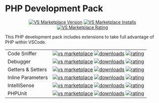 # PHP Development Pack

<p align="center">
  <a href="https://marketplace.visualstudio.com/items?itemName=RobertOstermann.php-development-pack"><img src="https://vsmarketplacebadge.apphb.com/version-short/RobertOstermann.php-development-pack.svg" alt="VS Marketplace Version"></a>
  <a href="https://marketplace.visualstudio.com/items?itemName=RobertOstermann.php-development-pack"><img src="https://vsmarketplacebadge.apphb.com/installs-short/RobertOstermann.php-development-pack.svg" alt="VS Marketplace Installs"></a>
  <a href="https://marketplace.visualstudio.com/items?itemName=RobertOstermann.php-development-pack"><img src="https://vsmarketplacebadge.apphb.com/rating-short/RobertOstermann.php-development-pack.svg" alt="VS Marketplace Rating"></a>
</p>

This PHP development pack includes extensions to take full advantage of PHP within VSCode.

|                   |                                                                                                                                                                                                                                                                                                                                                                                                                                                                                                                                                                                                                                             |
| ----------------- | ------------------------------------------------------------------------------------------------------------------------------------------------------------------------------------------------------------------------------------------------------------------------------------------------------------------------------------------------------------------------------------------------------------------------------------------------------------------------------------------------------------------------------------------------------------------------------------------------------------------------------------------- |
| Code Sniffer      | [![vs marketplace](https://img.shields.io/vscode-marketplace/v/wongjn.php-sniffer?label=vs%20marketplace)](https://marketplace.visualstudio.com/items?itemName=zobo.php-intellisense) [![downloads](https://img.shields.io/vscode-marketplace/d/wongjn.php-sniffer.svg)](https://marketplace.visualstudio.com/items?itemName=wongjn.php-sniffer) [![rating](https://img.shields.io/vscode-marketplace/r/wongjn.php-sniffer.svg)](https://marketplace.visualstudio.com/items?itemName=phproberto.vscode-php-getters-setters)                                                                                                                 |
| Debugger          | [![vs marketplace](https://img.shields.io/vscode-marketplace/v/xdebug.php-debug.svg?label=vs%20marketplace)](https://marketplace.visualstudio.com/items?itemName=xdebug.php-debug) [![downloads](https://img.shields.io/vscode-marketplace/d/xdebug.php-debug.svg)](https://marketplace.visualstudio.com/items?itemName=xdebug.php-debug) [![rating](https://img.shields.io/vscode-marketplace/r/xdebug.php-debug.svg)](https://marketplace.visualstudio.com/items?itemName=xdebug.php-debug)                                                                                                                                               |
| Getters & Setters | [![vs marketplace](https://img.shields.io/vscode-marketplace/v/phproberto.vscode-php-getters-setters?label=vs%20marketplace)](https://marketplace.visualstudio.com/items?itemName=zobo.php-intellisense) [![downloads](https://img.shields.io/vscode-marketplace/d/phproberto.vscode-php-getters-setters.svg)](https://marketplace.visualstudio.com/items?itemName=phproberto.vscode-php-getters-setters) [![rating](https://img.shields.io/vscode-marketplace/r/phproberto.vscode-php-getters-setters.svg)](https://marketplace.visualstudio.com/items?itemName=phproberto.vscode-php-getters-setters)                                     |
| Inline Parameters | [![vs marketplace](https://img.shields.io/vscode-marketplace/v/RobertOstermann.inline-parameters-extended?label=vs%20marketplace)](https://marketplace.visualstudio.com/items?itemName=zobo.php-intellisense) [![downloads](https://img.shields.io/vscode-marketplace/d/RobertOstermann.inline-parameters-extended.svg)](https://marketplace.visualstudio.com/items?itemName=RobertOstermann.inline-parameters-extended) [![rating](https://img.shields.io/vscode-marketplace/r/RobertOstermann.inline-parameters-extended.svg)](https://marketplace.visualstudio.com/items?itemName=phproberto.vscode-php-getters-setters)                 |
| IntelliSense      | [![vs marketplace](https://img.shields.io/vscode-marketplace/v/zobo.php-intellisense.svg?label=vs%20marketplace)](https://marketplace.visualstudio.com/items?itemName=zobo.php-intellisense) [![downloads](https://img.shields.io/vscode-marketplace/d/zobo.php-intellisense.svg)](https://marketplace.visualstudio.com/items?itemName=zobo.php-intellisense) [![rating](https://img.shields.io/vscode-marketplace/r/zobo.php-intellisense.svg)](https://marketplace.visualstudio.com/items?itemName=zobo.php-intellisense)                                                                                                                 |
| PHPUnit           | [![vs marketplace](https://img.shields.io/vscode-marketplace/v/RobertOstermann.phpunit-extended-test-explorer?label=vs%20marketplace)](https://marketplace.visualstudio.com/items?itemName=zobo.php-intellisense) [![downloads](https://img.shields.io/vscode-marketplace/d/RobertOstermann.phpunit-extended-test-explorer.svg)](https://marketplace.visualstudio.com/items?itemName=RobertOstermann.phpunit-extended-test-explorer) [![rating](https://img.shields.io/vscode-marketplace/r/RobertOstermann.phpunit-extended-test-explorer.svg)](https://marketplace.visualstudio.com/items?itemName=phproberto.vscode-php-getters-setters) |
